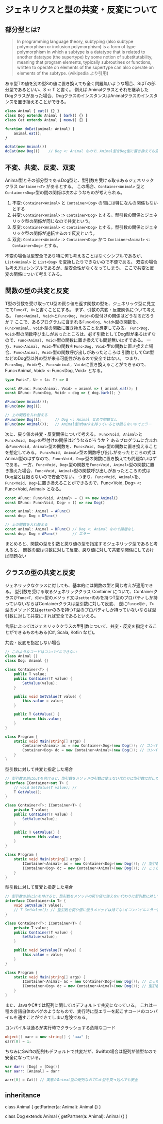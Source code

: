# ジェネリクスと型の共変・反変について

## 部分型とは?

> In programming language theory, subtyping (also subtype polymorphism or inclusion polymorphism) is a form of type polymorphism in which a subtype is a datatype that is related to another datatype (the supertype) by some notion of substitutability, meaning that program elements, typically subroutines or functions, written to operate on elements of the supertype can also operate on elements of the subtype.
(wikipedia より引用)

ある型Tの値を別の型Sの値に置き換えても全く問題無いような場合、SはTの部分型であるといい、S <: T と書く。
例えば Animalクラスとそれを継承した Dogクラスがあった場合、DogクラスのインスタンスはAnimalクラスのインスタンスを置き換えることができる。

```typescript
class Animal { eat() {} }
class Dog extends Animal { bark() {} }
class Cat extends Animal { meow() {} }

function doEat(animal: Animal) {
    animal.eat();
}

doEat(new Animal())
doEat(new Dog())    // Dog <: Animal なので、Animal型をDog型に置き換えても安全
```

## 不変、共変、反変、双変

Animal型とその部分型であるDog型と、型引数を受ける取るあるジェネリッククラス `Container<T>` があるとする。
この場合、`Container<Animal>` 型と`Container<Dog>`型の間の関係は次のようなものが考えられる。

1. 不変: `Container<Animal>` と `Container<Dog>` の間には特になんの関係もないとする
1. 共変: `Container<Animal>` :> `Container<Dog>` とする。型引数の関係とジェネリック型の関係が同じなので共変という。
1. 反変: `Container<Animal>` <: `Container<Dog>` とする。型引数の関係とジェネリック型の関係が逆転するので反変という。
1. 双変: `Container<Animal>` :> `Container<Dog>` かつ `Container<Animal>` <: `Container<Dog>` とする。

不変の場合は型安全であり特に何も考えることはなくシンプルであるが、`List<Animal>` と `List<Dog>` を変換したりできないので不便である。
双変の場合も考え方はシンプルであるが、型安全性がなくなってしまう。
ここで共変と反変の関係について考えてみる。

## 関数の型の共変と反変

T型の引数を受け取ってU型の戻り値を返す関数の型を、ジェネリック型に見立てて`Func<T, U>`と書くことにする。
まず、引数の共変・反変関係について考える。
`Func<Animal, Void>`と`Func<Dog, Void>`の型付けの関係はどうなるだろうか？
ここで、あるプログラムに含まれる`Func<Dog, Void>`型の関数を、`Func<Animal, Void>`型の関数に置き換えることを想定してみる。
`Func<Dog, Void>`型の関数呼び出しがあったところは、必ず引数としてDog型が来るはずなので、`Func<Animal, Void>`型の関数に置き換えても問題無いはずである。
一方、`Func<Animal, Void>`型の関数を`Func<Dog, Void>`型の関数に置き換えた場合、`Func<Animal, Void>`型の関数呼び出しがあったところは
引数としてCat型などのDog型以外の型が来る可能性があるので安全ではない。
つまり、`Func<Dog, Void>`を、`Func<Animal, Void>`に置き換えることができるので、Func<Animal, Void> <: Func<Dog, Void> となる。

```typescript
type Func<T, U> = (a: T) => U

const AFunc: Func<Animal, Void> = animal => { animal.eat(); }
const DFunc: Func<Dog, Void> = dog => { dog.bark(); }

AFunc(new Animal());
DFunc(new Dog());

// 上の関数を入れ替える
AFunc(new Dog());      // Dog <: Animal なので問題なし
DFunc(new Animal());   // Animal型はbarkを持っているとは限らないのでエラー
```

次に、戻り値の共変・反変関係について考える。
`Func<Void, Animal>`と`Func<Void, Dog>`の型付けの関係はどうなるだろうか？
あるプログラムに含まれる`Func<Void, Animal>`型の関数を、`Func<Void, Dog>`型の関数に置き換えることを想定してみる。
`Func<Void, Animal>`型の関数呼び出しがあったところの式はAnimal型のはずなので、`Func<Void, Dog>`型の関数に置き換えても問題ないはずである。
一方、`Func<Void, Dog>`型の関数を`Func<Void, Animal>`型の関数に置き換えた場合、`Func<Void, Animal>`型の関数呼び出しがあったところの式はDog型とは限らないので安全でない。
つまり、`Func<Void, Animal>`を、`Func<Void, Dog>`に置き換えることができるので、Func<Void, Dog> <: Func<Void, Animal> となる。

```typescript
const AFunc: Func<Void, Animal> = () => new Animal()
const DFunc: Func<Void, Dog> = () => new Dog()

const animal: Animal = AFunc()
const dog: Dog = DFunc()

// 上の関数を入れ替える
const animal: Animal = DFunc() // Dog <: Animal なので問題なし
const dog: Dog = AFunc()       // エラー
```

まとめると、関数の型を引数と戻り値の型を指定するジェネリック型であると考えると、
関数の型は引数に対して反変、戻り値に対して共変な関係にしておけば問題ない

## クラスの型の共変と反変

ジェネリックなクラスに対しても、基本的には関数の型と同じ考えが適用できる。
型引数を受ける取るジェネリッククラス Container<T> について、Containerクラスが`Func<T, 何か>`型のメソッド又は`setter`のみを持つT型のプロパティしか持っていないならばContainerクラスは型引数に対して反変、
逆に`Func<何か, T>`型のメソッド又は`getter`のみを持つT型のプロパティしか持っていないならば型引数に対して共変にすれば安全であるといえる。

言語によってはジェネリッククラスの型引数について、共変・反変を指定することができるものもある(C#, Scala, Kotlin など)。

共変・反変を指定しない場合
```csharp
// このようなコードはコンパイルできない
class Animal {}
class Dog: Animal {}

class Container<T> {
    public T value;
    public Container(T value) {
        SetValue(value);
    }

    public void SetValue(T value) {
        this.value = value;
    }

    public T GetValue() {
        return this.value;
    }
}

class Program {
    static void Main(string[] args) {
        Container<Animal> ac = new Container<Dog>(new Dog()); // コンパイルエラー
        Container<Dog> dc = new Container<Animal>(new Dog()); // コンパイルエラー
    }
}
```

型引数に対して共変と指定した場合
```csharp
// 型引数の前にoutを付けると、型引数をメソッドの引数に使えない代わりに型引数に対して共変になる
interface IContainer<out T> {
    // void SetValue(T value); // 
    T GetValue();
}

class Container<T>: IContainer<T> {
    private T value;
    public Container(T value) {
        SetValue(value);
    }

    public T GetValue() {
        return this.value;
    }
}

class Program {
    static void Main(string[] args) {
        IContainer<Animal> ac = new Container<Dog>(new Dog()); // 型引数に対して共変なのでここは問題なし
        IContainer<Dog> dc = new Container<Animal>(new Dog()); // こっちはコンパイルエラー
    }
}
```

型引数に対して反変と指定した場合
```csharp
// 型引数の前にinを付けると、型引数をメソッドの戻り値に使えない代わりに型引数に対して反変になる
interface IContainer<in T> {
    void SetValue(T value);
    // T GetValue(); // 型引数を戻り値に使うメソッドは持てない(コンパイルエラー)
}

class Container<T>: IContainer<T> {
    private T value;
    public Container(T value) {
        SetValue(value);
    }

    public void SetValue(T value) {
        this.value = value;
    }
}

class Program {
    static void Main(string[] args) {
        IContainer<Animal> ac = new Container<Dog>(new Dog()); // こっちはコンパイルエラー
        IContainer<Dog> dc = new Container<Animal>(new Dog()); // 型引数に対して反変なのでこれは問題なし
    }
}
```

また、JavaやC#では配列に関してはデフォルトで共変になっている。
これは一種の言語自体のバグのようなもので、実行時に型エラーを起こすコードのコンパイルを通すことができてしまい危険である。

コンパイルは通るが実行時でクラッシュする危険なコード

```csharp
object[] oarr = new string[] { "aaa" };
oarr[0] = 1; 
```

ちなみにSwiftの配列もデフォルトで共変だが、Swiftの場合は配列が値型なので安全になっている。
```swift
var darr: [Dog] = [Dog()]
var aarr: [Animal] = darr

aarr[0] = Cat() // 実態がAnimal型の配列なのでCat型を突っ込んでも安全
```

## inheritance

class Animal {
    getPartner(a: Animal): Animal {}
}

class Dog extends Animal {
    getPartner(a: Animal): Animal {}
}
